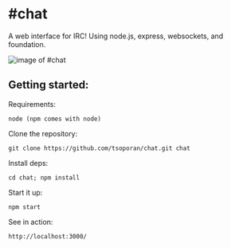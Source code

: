 #chat
======

A web interface for IRC! Using node.js, express, websockets, and foundation.

![image of #chat](http://i.imgur.com/vf7lUOz.png)

Getting started:
----------------

Requirements:

```
node (npm comes with node)
```

Clone the repository:
```
git clone https://github.com/tsoporan/chat.git chat
```

Install deps:
```
cd chat; npm install
```

Start it up:
```
npm start
```

See in action:
``` 
http://localhost:3000/
```
